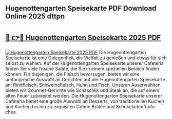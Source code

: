 ## Hugenottengarten Speisekarte PDF Download Online 2025 dttpn

# <h2><a href="http://gccy9t.nevu.top/?p=Hugenottengarten+Speisekarte">🔗 👉🔴 Hugenottengarten Speisekarte 2025 PDF</a></h2>

[![Hugenottengarten Speisekarte 2025 PDF](https://i.imgur.com/dBaPXMq.png)](http://gccy9t.nevu.top/?p=Hugenottengarten+Speisekarte)
Die Hugenottengarten Speisekarte ist eine Gelegenheit, die Vielfalt zu genießen und etwas für sich selbst zu wählen. Auf der Hugenottengarten Speisekarte unserer Cafeteria finden Sie viele frische Salate, die Sie in einem speziellen Bereich finden können. Für diejenigen, die Fleisch bevorzugen, bieten wir eine umfangreiche Auswahl an Gerichten auf der Hugenottengarten Speisekarte an: Rindfleisch, Schweinefleisch, Huhn und Fisch. Unseren Auserwählten bieten wir Gourmet-Gerichte wie Schaschlik und Steak an, die auf einem alten Feuer zubereitet werden. Die Hugenottengarten Speisekarte unserer Cafeteria bietet eine große Auswahl an Desserts, von traditionellen Kuchen und Kuchen bis hin zu exquisiten Crème Brûlée und Schokoladenfuufu-ches.
